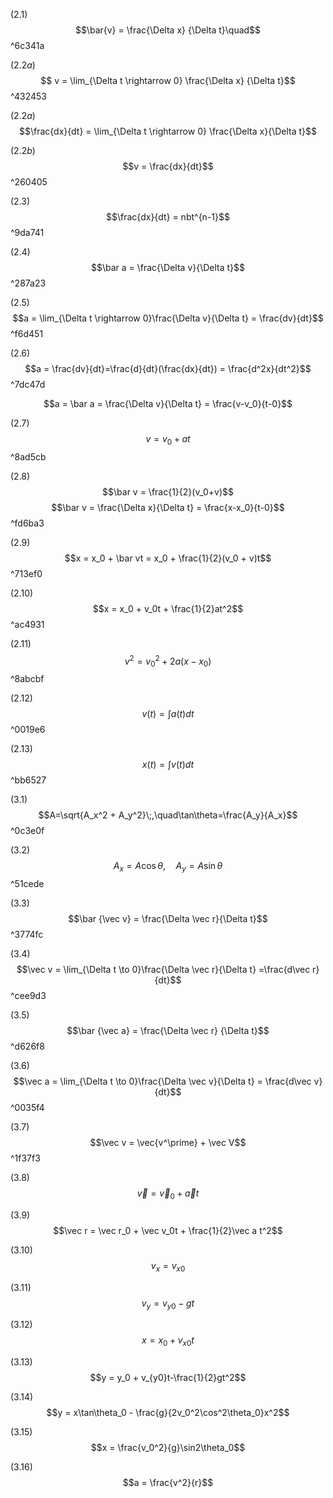 $(2.1)$
	$$\bar{v} = \frac{\Delta x} {\Delta t}\quad$$
	 ^6c341a

$(2.2a)$
$$ v = \lim_{\Delta t \rightarrow 0} \frac{\Delta x} {\Delta t}$$ ^432453

$(2.2a)$
$$\frac{dx}{dt} = \lim_{\Delta t \rightarrow 0} \frac{\Delta x}{\Delta t}$$

$(2.2b)$
$$v = \frac{dx}{dt}$$ ^260405

$(2.3)$
$$\frac{dx}{dt} = nbt^{n-1}$$ ^9da741

$(2.4)$
$$\bar a = \frac{\Delta v}{\Delta t}$$ ^287a23

$(2.5)$
$$a = \lim_{\Delta t \rightarrow 0}\frac{\Delta v}{\Delta t} = \frac{dv}{dt}$$ ^f6d451

$(2.6)$
$$a = \frac{dv}{dt}=\frac{d}{dt}(\frac{dx}{dt}) = \frac{d^2x}{dt^2}$$ ^7dc47d


$$a = \bar a = \frac{\Delta v}{\Delta t} = \frac{v-v_0}{t-0}$$

$(2.7)$
$$v=v_0 + at$$ ^8ad5cb

$(2.8)$
$$\bar v = \frac{1}{2}(v_0+v)$$
$$\bar v = \frac{\Delta x}{\Delta t} = \frac{x-x_0}{t-0}$$ ^fd6ba3

$(2.9)$
$$x = x_0 + \bar vt = x_0 + \frac{1}{2}(v_0 + v)t$$ ^713ef0

$(2.10)$
$$x = x_0 + v_0t + \frac{1}{2}at^2$$ ^ac4931

$(2.11)$
$$v^2 = v_0^2 + 2a(x-x_0)$$ ^8abcbf


$(2.12)$
$$v(t) = \int a(t)dt$$ ^0019e6

$(2.13)$
$$x(t) = \int v(t)dt$$ ^bb6527

$(3.1)$
$$A=\sqrt{A_x^2 + A_y^2}\;,\quad\tan\theta=\frac{A_y}{A_x}$$ ^0c3e0f

$(3.2)$
$$A_x = A\cos\theta,\quad A_y = A\sin\theta$$ ^51cede

$(3.3)$
$$\bar {\vec v} = \frac{\Delta \vec r}{\Delta t}$$ ^3774fc

$(3.4)$
$$\vec v = \lim_{\Delta t \to 0}\frac{\Delta \vec r}{\Delta t} =\frac{d\vec r}{dt}$$ ^cee9d3

$(3.5)$
$$\bar {\vec a} = \frac{\Delta \vec r} {\Delta t}$$ ^d626f8

$(3.6)$
$$\vec a = \lim_{\Delta t \to 0}\frac{\Delta \vec v}{\Delta t} = \frac{d\vec v}{dt}$$ ^0035f4

$(3.7)$
$$\vec v = \vec{v^\prime} + \vec V$$ ^1f37f3

$(3.8)$
$$\vec v = \vec v_0 + \vec at$$

$(3.9)$
$$\vec r = \vec r_0 + \vec v_0t + \frac{1}{2}\vec a t^2$$

$(3.10)$
$$v_x = v_{x0}$$

$(3.11)$
$$v_y = v_{y0}-gt$$

$(3.12)$
$$x = x_0 + v_{x0}t$$

$(3.13)$
$$y = y_0 + v_{y0}t-\frac{1}{2}gt^2$$

$(3.14)$
$$y = x\tan\theta_0 - \frac{g}{2v_0^2\cos^2\theta_0}x^2$$

$(3.15)$
$$x = \frac{v_0^2}{g}\sin2\theta_0$$

$(3.16)$
$$a = \frac{v^2}{r}$$


